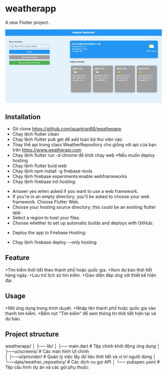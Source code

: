 # weatherapp

A new Flutter project.

![Screenshot](/images/z6037964477812_2da76afcbf82cd6332ce1b5161eeec9a.jpg)
## Installation
- Git clone https://github.com/quantran88/weatherapp
- Chạy lệnh flutter clean 
- Chạy lệnh flutter pub get để add toàn bộ thư viện vào
- Thay thế api trong class WeatherRepository cho giống với api của bạn trên https://www.weatherapi.com
- Chạy lệnh flutter run -d chrome để khởi chạy web
*Nếu muốn deploy hosting
- Chạy lệnh flutter buid web 
- Chạy lệnh npm install -g firebase-tools
- Chạy lệnh firebase experiments:enable webframeworks
- Chạy lệnh firebase init hosting:
+ Answer yes when asked if you want to use a web framework.
+ If you're in an empty directory, you'll be asked to choose your web framework. Choose Flutter Web.
+ Choose your hosting source directory; this could be an existing flutter app.
+ Select a region to host your files.
+ Choose whether to set up automatic builds and deploys with GitHub.
- Deploy the app to Firebase Hosting:
+ Chạy lệnh firebase deploy --only hosting
## Feature
+Tìm kiếm thời tiết theo thành phố hoặc quốc gia.
+Xem dự báo thời tiết hàng ngày.
+Lưu trữ lịch sử tìm kiếm.
+Giao diện đáp ứng với thiết kế hiện đại.
## Usage
+Mở ứng dụng trong trình duyệt.
+Nhập tên thành phố hoặc quốc gia vào thanh tìm kiếm.
+Bấm nút "Tìm kiếm" để xem thông tin thời tiết hiện tại và dự báo.
## Project structure
weatherapp/
│
├── lib/
│   ├── main.dart                        # Tệp chính khởi động ứng dụng
│   ├──ui/screens/                       # Các màn hình UI chính   
│   ├──ui/provider/                      # Quản lý việc lấy dữ liệu thời tiết và vị trí người dùng
│   └──data/weather_repository/          # Các dịch vụ gọi API
│
└── pubspec.yaml                         # Tệp cấu hình dự án và các gói phụ thuộc